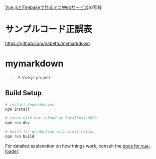 [Vue.jsとFirebaseで作るミニWebサービス](http://www.amazon.co.jp/exec/obidos/ASIN/B07HXMHQQK/mistolteen-22/)の写経
 
# サンプルコード正誤表
https://github.com/nabettu/mymarkdown


# mymarkdown

> A Vue.js project

## Build Setup

``` bash
# install dependencies
npm install

# serve with hot reload at localhost:8080
npm run dev

# build for production with minification
npm run build
```

For detailed explanation on how things work, consult the [docs for vue-loader](http://vuejs.github.io/vue-loader).
